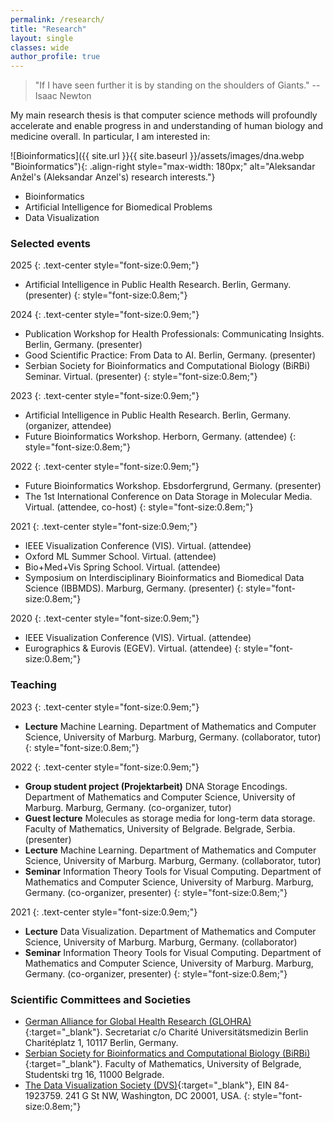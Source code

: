 ```yaml
---
permalink: /research/
title: "Research"
layout: single
classes: wide
author_profile: true
---
```


> "If I have seen further it is by standing on the shoulders of Giants." -- Isaac Newton


My main research thesis is that computer science methods will profoundly accelerate and enable progress in and understanding of human biology and medicine overall. In particular, I am interested in:

![Bioinformatics]({{ site.url }}{{ site.baseurl }}/assets/images/dna.webp "Bioinformatics"){: .align-right style="max-width: 180px;" alt="Aleksandar Anžel's (Aleksandar Anzel's) research interests."}

* Bioinformatics
* Artificial Intelligence for Biomedical Problems
* Data Visualization


### Selected events

2025
{: .text-center style="font-size:0.9em;"}

* Artificial Intelligence in Public Health Research. Berlin, Germany. (presenter)
{: style="font-size:0.8em;"}

2024
{: .text-center style="font-size:0.9em;"}

* Publication Workshop for Health Professionals: Communicating Insights. Berlin, Germany. 
(presenter)
*  Good Scientific Practice: From Data to AI. Berlin, Germany. (presenter)
*  Serbian Society for Bioinformatics and Computational Biology (BiRBi) Seminar. Virtual. (presenter)
{: style="font-size:0.8em;"}

2023
{: .text-center style="font-size:0.9em;"}

* Artificial Intelligence in Public Health Research. Berlin, Germany. (organizer, attendee)
* Future Bioinformatics Workshop. Herborn, Germany. (attendee)
{: style="font-size:0.8em;"}

2022
{: .text-center style="font-size:0.9em;"}

* Future Bioinformatics Workshop. Ebsdorfergrund, Germany. (presenter)
* The 1st International Conference on Data Storage in Molecular Media. Virtual. (attendee, co-host)
{: style="font-size:0.8em;"}

2021
{: .text-center style="font-size:0.9em;"}

* IEEE Visualization Conference (VIS). Virtual. (attendee)
* Oxford ML Summer School. Virtual. (attendee)
* Bio+Med+Vis Spring School. Virtual. (attendee)
* Symposium on Interdisciplinary Bioinformatics and Biomedical Data Science (IBBMDS). Marburg, Germany. (presenter)
{: style="font-size:0.8em;"}

2020
{: .text-center style="font-size:0.9em;"}

* IEEE Visualization Conference (VIS). Virtual. (attendee)
* Eurographics & Eurovis (EGEV). Virtual. (attendee)
{: style="font-size:0.8em;"}


### Teaching

2023
{: .text-center style="font-size:0.9em;"}

* **Lecture** Machine Learning. Department of Mathematics and Computer Science, University of Marburg. Marburg, Germany. (collaborator, tutor)
{: style="font-size:0.8em;"}

2022
{: .text-center style="font-size:0.9em;"}

* **Group student project (Projektarbeit)** DNA Storage Encodings. Department of Mathematics and Computer Science, University of Marburg. Marburg, Germany. (co-organizer, tutor)
* **Guest lecture** Molecules as storage media for long-term data storage. Faculty of Mathematics, University of Belgrade. Belgrade, Serbia. (presenter)
* **Lecture** Machine Learning. Department of Mathematics and Computer Science, University of Marburg. Marburg, Germany. (collaborator, tutor)
* **Seminar** Information Theory Tools for Visual Computing. Department of Mathematics and Computer Science, University of Marburg. Marburg, Germany. (co-organizer, presenter)
{: style="font-size:0.8em;"}

2021
{: .text-center style="font-size:0.9em;"}

* **Lecture** Data Visualization. Department of Mathematics and Computer Science, University of Marburg. Marburg, Germany. (collaborator)
* **Seminar** Information Theory Tools for Visual Computing. Department of Mathematics and Computer Science, University of Marburg. Marburg, Germany. (co-organizer, presenter)
{: style="font-size:0.8em;"}


### Scientific Committees and Societies

* [German Alliance for Global Health Research (GLOHRA)](https://globalhealth.de/index.html){:target="_blank"}. Secretariat c/o Charité Universitätsmedizin Berlin Charitéplatz 1, 10117 Berlin, Germany.
* [Serbian Society for Bioinformatics and Computational Biology (BiRBi)](http://birbi.matf.bg.ac.rs/index.php/en/birbi-en/){:target="_blank"}. Faculty of Mathematics, University of Belgrade, Studentski trg 16, 11000 Belgrade.
* [The Data Visualization Society (DVS)](https://www.datavisualizationsociety.org/){:target="_blank"}, EIN 84-1923759. 241 G St NW, Washington, DC 20001, USA.
{: style="font-size:0.8em;"}
